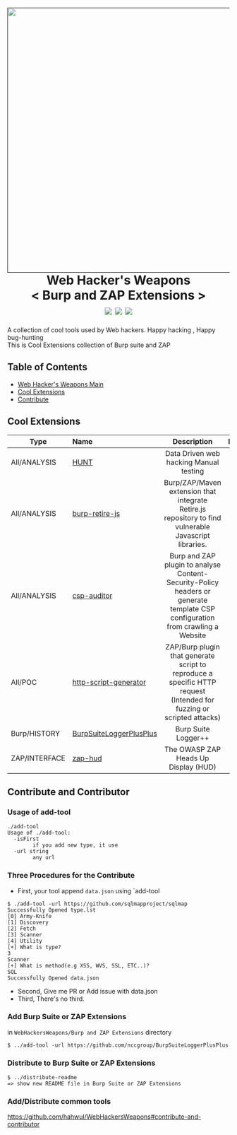 <h1 align="center">
  <br>
  <a href=""><img src="https://user-images.githubusercontent.com/13212227/79006553-5fbfc100-7b94-11ea-8b42-3fa154d098fd.png" alt="" width="600px;"></a>
  <br>
  Web Hacker's Weapons<br>
  &lt; Burp and ZAP Extensions &gt;
  <br>
  <a href="https://twitter.com/intent/follow?screen_name=hahwul"><img src="https://img.shields.io/twitter/follow/hahwul?style=flat-square"></a> <img src="https://img.shields.io/github/languages/top/hahwul/WebHackersWeapons?style=flat-square"> <img src="https://img.shields.io/github/last-commit/hahwul/WebHackersWeapons?style=flat-square"> 
</h1>
A collection of cool tools used by Web hackers. Happy hacking , Happy bug-hunting<br>
This is Cool Extensions collection of Burp suite and ZAP

## Table of Contents
- [Web Hacker's Weapons Main](https://github.com/hahwul/WebHackersWeapons)
- [Cool Extensions](#cool-extensions)
- [Contribute](#contribute-and-contributor) 

## Cool Extensions
| Type | Name | Description | Popularity | Language |
| ---------- | :---------- | :----------: | :----------: | :----------: | 
| All/ANALYSIS | [HUNT](https://github.com/bugcrowd/HUNT) | Data Driven web hacking Manual testing | ![](https://img.shields.io/github/stars/bugcrowd/HUNT) | ![](https://img.shields.io/github/languages/top/bugcrowd/HUNT) |
| All/ANALYSIS | [burp-retire-js](https://github.com/h3xstream/burp-retire-js) | Burp/ZAP/Maven extension that integrate Retire.js repository to find vulnerable Javascript libraries. | ![](https://img.shields.io/github/stars/h3xstream/burp-retire-js) | ![](https://img.shields.io/github/languages/top/h3xstream/burp-retire-js) |
| All/ANALYSIS | [csp-auditor](https://github.com/GoSecure/csp-auditor) | Burp and ZAP plugin to analyse Content-Security-Policy headers or generate template CSP configuration from crawling a Website | ![](https://img.shields.io/github/stars/GoSecure/csp-auditor) | ![](https://img.shields.io/github/languages/top/GoSecure/csp-auditor) |
| All/POC | [http-script-generator](https://github.com/h3xstream/http-script-generator) | ZAP/Burp plugin that generate script to reproduce a specific HTTP request (Intended for fuzzing or scripted attacks) | ![](https://img.shields.io/github/stars/h3xstream/http-script-generator) | ![](https://img.shields.io/github/languages/top/h3xstream/http-script-generator) |
| Burp/HISTORY | [BurpSuiteLoggerPlusPlus](https://github.com/nccgroup/BurpSuiteLoggerPlusPlus) | Burp Suite Logger++ | ![](https://img.shields.io/github/stars/nccgroup/BurpSuiteLoggerPlusPlus) | ![](https://img.shields.io/github/languages/top/nccgroup/BurpSuiteLoggerPlusPlus) |
| ZAP/INTERFACE | [zap-hud](https://github.com/zaproxy/zap-hud) | The OWASP ZAP Heads Up Display (HUD) | ![](https://img.shields.io/github/stars/zaproxy/zap-hud) | ![](https://img.shields.io/github/languages/top/zaproxy/zap-hud) |
## Contribute and Contributor
### Usage of add-tool
```
./add-tool
Usage of ./add-tool:
  -isFirst
    	if you add new type, it use
  -url string
    	any url
```

### Three Procedures for the Contribute
- First, your tool append `data.json` using `add-tool
```
$ ./add-tool -url https://github.com/sqlmapproject/sqlmap
Successfully Opened type.lst
[0] Army-Knife
[1] Discovery
[2] Fetch
[3] Scanner
[4] Utility
[+] What is type?
3
Scanner
[+] What is method(e.g XSS, WVS, SSL, ETC..)?
SQL
Successfully Opened data.json

```
- Second, Give me PR or Add issue with data.json<br>
- Third, There's no third.

### Add Burp Suite or ZAP Extensions
in `WebHackersWeapons/Burp and ZAP Extensions` directory
```
$ ../add-tool -url https://github.com/nccgroup/BurpSuiteLoggerPlusPlus
```

### Distribute to Burp Suite or ZAP Extensions
```
$ ../distribute-readme
=> show new README file in Burp Suite or ZAP Extensions
```

### Add/Distribute common tools
https://github.com/hahwul/WebHackersWeapons#contribute-and-contributor

